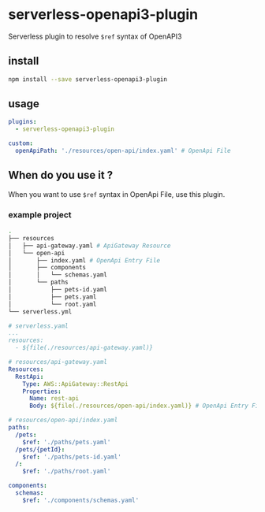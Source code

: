 # serverless-openapi3-plugin

Serverless plugin to resolve `$ref` syntax of OpenAPI3

## install

```sh
npm install --save serverless-openapi3-plugin
```

## usage

```yaml
plugins:
  - serverless-openapi3-plugin

custom:
  openApiPath: './resources/open-api/index.yaml' # OpenApi File
```

## When do you use it ?

When you want to use `$ref` syntax in OpenApi File, use this plugin.

### example project

```sh
.
├── resources
│   ├── api-gateway.yaml # ApiGateway Resource
│   └── open-api
│       ├── index.yaml # OpenApi Entry File
│       ├── components
│       │   └── schemas.yaml
│       └── paths
│           ├── pets-id.yaml
│           ├── pets.yaml
│           └── root.yaml
└── serverless.yml
```

```yaml
# serverless.yaml
...
resources:
  - ${file(./resources/api-gateway.yaml)}
```

```yaml
# resources/api-gateway.yaml
Resources:
  RestApi:
    Type: AWS::ApiGateway::RestApi
    Properties:
      Name: rest-api
      Body: ${file(./resources/open-api/index.yaml)} # OpenApi Entry File
```

```yaml
# resources/open-api/index.yaml
paths:
  /pets:
    $ref: './paths/pets.yaml'
  /pets/{petId}:
    $ref: './paths/pets-id.yaml'
  /:
    $ref: './paths/root.yaml'

components:
  schemas:
    $ref: './components/schemas.yaml'
```
